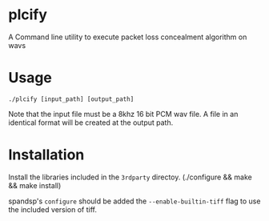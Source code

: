 # plcify
A Command line utility to execute packet loss concealment algorithm on wavs 

# Usage 
```
./plcify [input_path] [output_path]
```
Note that the input file must be a 8khz 16 bit PCM wav file. A file in an identical format will be created at the output path.

# Installation
Install the libraries included in the `3rdparty` directoy.
(./configure && make && make install)

spandsp's `configure` should be added the `--enable-builtin-tiff` flag to use the included version of tiff.


